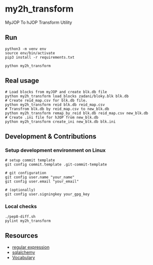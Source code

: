 # my2h_transform
MyJOP To hJOP Transform Utility

## Run

    python3 -m venv env
    source env/bin/activate
    pip3 install -r requirements.txt

    python my2h_transform


## Real usage

    # Load blocks from myJOP and create blk.db file
    python my2h_transform load_blocks zadani/bloky.blk blk.db
    # Create reid_map.csv for blk.db file.
    python my2h_transform reid blk.db reid_map.csv
    # Transfrom blk.db by reid_map.csv to new_blk.db
    python my2h_transform remap_by_reid blk.db reid_map.csv new_blk.db
    # Create .ini file for hJOP from new_blk.db
    python my2h_transform create_ini new_blk.db blk.ini


## Development & Contributions

### Setup development environment on Linux

    # setup commit template
    git config commit.template .git-commit-template

    # git configuration
    git config user.name "your_name"
    git config user.email "your_email"

    # (optionally)
    git config user.signingkey your_gpg_key

### Local checks

    ./pep8-diff.sh
    pylint my2h_transform


## Resources

- [regular expression](https://regexr.com/)
- [sqlalchemy](https://docs.sqlalchemy.org/en/13/)
- [Vocabulary](https://www.fd.cvut.cz/personal/tyfal/str/slovnik/a-c-a.pdf)
